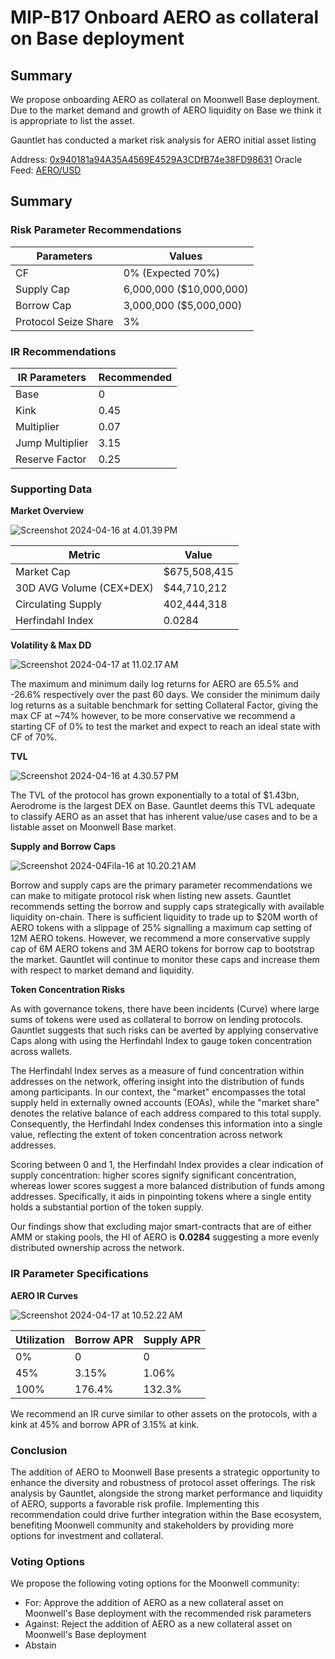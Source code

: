 # MIP-B17 Onboard AERO as collateral on Base deployment

## Summary

We propose onboarding AERO as collateral on Moonwell Base deployment. Due to the
market demand and growth of AERO liquidity on Base we think it is appropriate to
list the asset.

Gauntlet has conducted a market risk analysis for AERO initial asset listing

Address:
[0x940181a94A35A4569E4529A3CDfB74e38FD98631](https://basescan.org/token/0x940181a94a35a4569e4529a3cdfb74e38fd98631)
Oracle Feed:
[AERO/USD](https://basescan.org/address/0x4EC5970fC728C5f65ba413992CD5fF6FD70fcfF0)

## Summary

### Risk Parameter Recommendations

| Parameters           | Values                  |
| -------------------- | ----------------------- |
| CF                   | 0% (Expected 70%)       |
| Supply Cap           | 6,000,000 ($10,000,000) |
| Borrow Cap           | 3,000,000 ($5,000,000)  |
| Protocol Seize Share | 3%                      |

### IR Recommendations

| IR Parameters   | Recommended |
| --------------- | ----------- |
| Base            | 0           |
| Kink            | 0.45        |
| Multiplier      | 0.07        |
| Jump Multiplier | 3.15        |
| Reserve Factor  | 0.25        |

### Supporting Data

**Market Overview**

![Screenshot 2024-04-16 at 4.01.39 PM](https://hackmd.io/_uploads/rJzBPPhlA.png)

| Metric                   | Value        |
| ------------------------ | ------------ |
| Market Cap               | $675,508,415 |
| 30D AVG Volume (CEX+DEX) | $44,710,212  |
| Circulating Supply       | 402,444,318  |
| Herfindahl Index         | 0.0284       |

**Volatility & Max DD**

![Screenshot 2024-04-17 at 11.02.17 AM](https://hackmd.io/_uploads/Bkgd5Gu6eC.png)

The maximum and minimum daily log returns for AERO are 65.5% and -26.6%
respectively over the past 60 days. We consider the minimum daily log returns as
a suitable benchmark for setting Collateral Factor, giving the max CF at ~74%
however, to be more conservative we recommend a starting CF of 0% to test the
market and expect to reach an ideal state with CF of 70%.

**TVL**

![Screenshot 2024-04-16 at 4.30.57 PM](https://hackmd.io/_uploads/HJ6M0whxR.png)

The TVL of the protocol has grown exponentially to a total of $1.43bn, Aerodrome
is the largest DEX on Base. Gauntlet deems this TVL adequate to classify AERO as
an asset that has inherent value/use cases and to be a listable asset on
Moonwell Base market.

**Supply and Borrow Caps**

![Screenshot 2024-04Fila-16 at 10.20.21 AM](https://hackmd.io/_uploads/HyQSDzngA.png)

Borrow and supply caps are the primary parameter recommendations we can make to
mitigate protocol risk when listing new assets. Gauntlet recommends setting the
borrow and supply caps strategically with available liquidity on-chain. There is
sufficient liquidity to trade up to $20M worth of AERO tokens with a slippage of
25% signalling a maximum cap setting of 12M AERO tokens. However, we recommend a
more conservative supply cap of 6M AERO tokens and 3M AERO tokens for borrow cap
to bootstrap the market. Gauntlet will continue to monitor these caps and
increase them with respect to market demand and liquidity.

**Token Concentration Risks**

As with governance tokens, there have been incidents (Curve) where large sums of
tokens were used as collateral to borrow on lending protocols. Gauntlet suggests
that such risks can be averted by applying conservative Caps along with using
the Herfindahl Index to gauge token concentration across wallets.

The Herfindahl Index serves as a measure of fund concentration within addresses
on the network, offering insight into the distribution of funds among
participants. In our context, the "market" encompasses the total supply held in
externally owned accounts (EOAs), while the "market share" denotes the relative
balance of each address compared to this total supply. Consequently, the
Herfindahl Index condenses this information into a single value, reflecting the
extent of token concentration across network addresses.

Scoring between 0 and 1, the Herfindahl Index provides a clear indication of
supply concentration: higher scores signify significant concentration, whereas
lower scores suggest a more balanced distribution of funds among addresses.
Specifically, it aids in pinpointing tokens where a single entity holds a
substantial portion of the token supply.

Our findings show that excluding major smart-contracts that are of either AMM or
staking pools, the HI of AERO is **0.0284** suggesting a more evenly distributed
ownership across the network.

### IR Parameter Specifications

**AERO IR Curves**

![Screenshot 2024-04-17 at 10.52.22 AM](https://hackmd.io/_uploads/BkrSguTlR.png)

| Utilization | Borrow APR | Supply APR |
| ----------- | ---------- | ---------- |
| 0%          | 0          | 0          |
| 45%         | 3.15%      | 1.06%      |
| 100%        | 176.4%     | 132.3%     |

We recommend an IR curve similar to other assets on the protocols, with a kink
at 45% and borrow APR of 3.15% at kink.

### Conclusion

The addition of AERO to Moonwell Base presents a strategic opportunity to
enhance the diversity and robustness of protocol asset offerings. The risk
analysis by Gauntlet, alongside the strong market performance and liquidity of
AERO, supports a favorable risk profile. Implementing this recommendation could
drive further integration within the Base ecosystem, benefiting Moonwell
community and stakeholders by providing more options for investment and
collateral.

### Voting Options

We propose the following voting options for the Moonwell community:

- For: Approve the addition of AERO as a new collateral asset on Moonwell's Base
  deployment with the recommended risk parameters
- Against: Reject the addition of AERO as a new collateral asset on Moonwell's
  Base deployment
- Abstain

